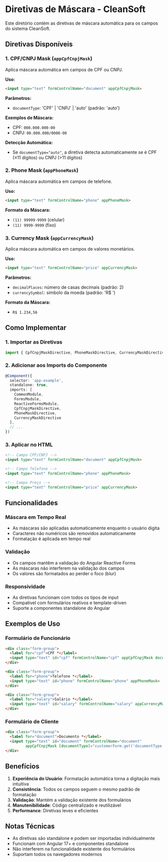 # Diretivas de Máscara - CleanSoft

Este diretório contém as diretivas de máscara automática para os campos do sistema CleanSoft.

## Diretivas Disponíveis

### 1. CPF/CNPJ Mask (`appCpfCnpjMask`)

Aplica máscara automática em campos de CPF ou CNPJ.

**Uso:**
```html
<input type="text" formControlName="document" appCpfCnpjMask>
```

**Parâmetros:**
- `documentType`: 'CPF' | 'CNPJ' | 'auto' (padrão: 'auto')

**Exemplos de Máscara:**
- CPF: `000.000.000-00`
- CNPJ: `00.000.000/0000-00`

**Detecção Automática:**
- Se `documentType="auto"`, a diretiva detecta automaticamente se é CPF (≤11 dígitos) ou CNPJ (>11 dígitos)

### 2. Phone Mask (`appPhoneMask`)

Aplica máscara automática em campos de telefone.

**Uso:**
```html
<input type="text" formControlName="phone" appPhoneMask>
```

**Formato da Máscara:**
- `(11) 99999-9999` (celular)
- `(11) 9999-9999` (fixo)

### 3. Currency Mask (`appCurrencyMask`)

Aplica máscara automática em campos de valores monetários.

**Uso:**
```html
<input type="text" formControlName="price" appCurrencyMask>
```

**Parâmetros:**
- `decimalPlaces`: número de casas decimais (padrão: 2)
- `currencySymbol`: símbolo da moeda (padrão: 'R$ ')

**Formato da Máscara:**
- `R$ 1.234,56`

## Como Implementar

### 1. Importar as Diretivas

```typescript
import { CpfCnpjMaskDirective, PhoneMaskDirective, CurrencyMaskDirective } from '../../directives';
```

### 2. Adicionar aos Imports do Componente

```typescript
@Component({
  selector: 'app-example',
  standalone: true,
  imports: [
    CommonModule, 
    FormsModule, 
    ReactiveFormsModule,
    CpfCnpjMaskDirective,
    PhoneMaskDirective,
    CurrencyMaskDirective
  ],
  // ...
})
```

### 3. Aplicar no HTML

```html
<!-- Campo CPF/CNPJ -->
<input type="text" formControlName="document" appCpfCnpjMask>

<!-- Campo Telefone -->
<input type="text" formControlName="phone" appPhoneMask>

<!-- Campo Preço -->
<input type="text" formControlName="price" appCurrencyMask>
```

## Funcionalidades

### Máscara em Tempo Real
- As máscaras são aplicadas automaticamente enquanto o usuário digita
- Caracteres não numéricos são removidos automaticamente
- Formatação é aplicada em tempo real

### Validação
- Os campos mantêm a validação do Angular Reactive Forms
- As máscaras não interferem na validação dos campos
- Os valores são formatados ao perder o foco (blur)

### Responsividade
- As diretivas funcionam com todos os tipos de input
- Compatível com formulários reativos e template-driven
- Suporte a componentes standalone do Angular

## Exemplos de Uso

### Formulário de Funcionário
```html
<div class="form-group">
  <label for="cpf">CPF *</label>
  <input type="text" id="cpf" formControlName="cpf" appCpfCnpjMask documentType="CPF">
</div>

<div class="form-group">
  <label for="phone">Telefone *</label>
  <input type="text" id="phone" formControlName="phone" appPhoneMask>
</div>

<div class="form-group">
  <label for="salary">Salário *</label>
  <input type="text" id="salary" formControlName="salary" appCurrencyMask>
</div>
```

### Formulário de Cliente
```html
<div class="form-group">
  <label for="document">Documento *</label>
  <input type="text" id="document" formControlName="document" 
         appCpfCnpjMask [documentType]="customerForm.get('documentType')?.value">
</div>
```

## Benefícios

1. **Experiência do Usuário**: Formatação automática torna a digitação mais intuitiva
2. **Consistência**: Todos os campos seguem o mesmo padrão de formatação
3. **Validação**: Mantém a validação existente dos formulários
4. **Manutenibilidade**: Código centralizado e reutilizável
5. **Performance**: Diretivas leves e eficientes

## Notas Técnicas

- As diretivas são standalone e podem ser importadas individualmente
- Funcionam com Angular 17+ e componentes standalone
- Não interferem na funcionalidade existente dos formulários
- Suportam todos os navegadores modernos
